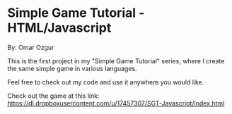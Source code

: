 # Simple Game Tutorial - HTML/Javascript
By: Omar Ozgur


This is the first project in my "Simple Game Tutorial" series, where I create the same simple game in various languages. 

Feel free to check out my code and use it anywhere you would like.

Check out the game at this link: https://dl.dropboxusercontent.com/u/17457307/SGT-Javascript/index.html
